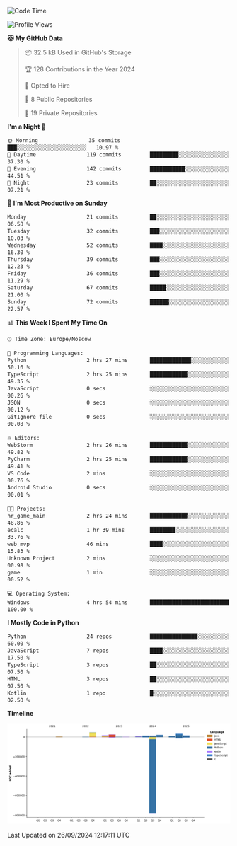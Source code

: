 <!--START_SECTION:waka-->
![Code Time](http://img.shields.io/badge/Code%20Time-525%20hrs%2014%20mins-blue)

![Profile Views](http://img.shields.io/badge/Profile%20Views-7-blue)

**🐱 My GitHub Data** 

> 📦 32.5 kB Used in GitHub's Storage 
 > 
> 🏆 128 Contributions in the Year 2024
 > 
> 💼 Opted to Hire
 > 
> 📜 8 Public Repositories 
 > 
> 🔑 19 Private Repositories 
 > 
**I'm a Night 🦉** 

```text
🌞 Morning                35 commits          ███░░░░░░░░░░░░░░░░░░░░░░   10.97 % 
🌆 Daytime                119 commits         █████████░░░░░░░░░░░░░░░░   37.30 % 
🌃 Evening                142 commits         ███████████░░░░░░░░░░░░░░   44.51 % 
🌙 Night                  23 commits          ██░░░░░░░░░░░░░░░░░░░░░░░   07.21 % 
```
📅 **I'm Most Productive on Sunday** 

```text
Monday                   21 commits          ██░░░░░░░░░░░░░░░░░░░░░░░   06.58 % 
Tuesday                  32 commits          ███░░░░░░░░░░░░░░░░░░░░░░   10.03 % 
Wednesday                52 commits          ████░░░░░░░░░░░░░░░░░░░░░   16.30 % 
Thursday                 39 commits          ███░░░░░░░░░░░░░░░░░░░░░░   12.23 % 
Friday                   36 commits          ███░░░░░░░░░░░░░░░░░░░░░░   11.29 % 
Saturday                 67 commits          █████░░░░░░░░░░░░░░░░░░░░   21.00 % 
Sunday                   72 commits          ██████░░░░░░░░░░░░░░░░░░░   22.57 % 
```


📊 **This Week I Spent My Time On** 

```text
🕑︎ Time Zone: Europe/Moscow

💬 Programming Languages: 
Python                   2 hrs 27 mins       █████████████░░░░░░░░░░░░   50.16 % 
TypeScript               2 hrs 25 mins       ████████████░░░░░░░░░░░░░   49.35 % 
JavaScript               0 secs              ░░░░░░░░░░░░░░░░░░░░░░░░░   00.26 % 
JSON                     0 secs              ░░░░░░░░░░░░░░░░░░░░░░░░░   00.12 % 
GitIgnore file           0 secs              ░░░░░░░░░░░░░░░░░░░░░░░░░   00.08 % 

🔥 Editors: 
WebStorm                 2 hrs 26 mins       ████████████░░░░░░░░░░░░░   49.82 % 
PyCharm                  2 hrs 25 mins       ████████████░░░░░░░░░░░░░   49.41 % 
VS Code                  2 mins              ░░░░░░░░░░░░░░░░░░░░░░░░░   00.76 % 
Android Studio           0 secs              ░░░░░░░░░░░░░░░░░░░░░░░░░   00.01 % 

🐱‍💻 Projects: 
hr_game_main             2 hrs 24 mins       ████████████░░░░░░░░░░░░░   48.86 % 
ecalc                    1 hr 39 mins        ████████░░░░░░░░░░░░░░░░░   33.76 % 
web_mvp                  46 mins             ████░░░░░░░░░░░░░░░░░░░░░   15.83 % 
Unknown Project          2 mins              ░░░░░░░░░░░░░░░░░░░░░░░░░   00.98 % 
game                     1 min               ░░░░░░░░░░░░░░░░░░░░░░░░░   00.52 % 

💻 Operating System: 
Windows                  4 hrs 54 mins       █████████████████████████   100.00 % 
```

**I Mostly Code in Python** 

```text
Python                   24 repos            ███████████████░░░░░░░░░░   60.00 % 
JavaScript               7 repos             ████░░░░░░░░░░░░░░░░░░░░░   17.50 % 
TypeScript               3 repos             ██░░░░░░░░░░░░░░░░░░░░░░░   07.50 % 
HTML                     3 repos             ██░░░░░░░░░░░░░░░░░░░░░░░   07.50 % 
Kotlin                   1 repo              █░░░░░░░░░░░░░░░░░░░░░░░░   02.50 % 
```



**Timeline**

![Lines of Code chart](https://raw.githubusercontent.com/adlemx/adlemx/main/assets/bar_graph.png)


 Last Updated on 26/09/2024 12:17:11 UTC
<!--END_SECTION:waka-->
